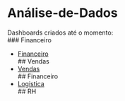 # Análise-de-Dados
<p align="left">
Dashboards criados até o momento: 
  <br> ### Financeiro
<ul>
  
<li><a href="https://app.powerbi.com/view?r=eyJrIjoiZWU3ZmRiNjMtODkzYy00YjUzLTlmMDctM2Y5ZjBmNTAxYmE0IiwidCI6Ijc5MmQzODgwLTIwZjItNDU5OS04MmExLTVjZjYzOWZkMTZkOSJ9&embedImagePlaceholder=true">Financeiro</a></li>  
  ## Vendas
<li><a href="https://app.powerbi.com/view?r=eyJrIjoiMjk0NzNkODktZGM2ZS00YzMzLWEyNDEtOTVkMTU0YzBjMjQ2IiwidCI6Ijc5MmQzODgwLTIwZjItNDU5OS04MmExLTVjZjYzOWZkMTZkOSJ9&embedImagePlaceholder=true">Vendas</a></li> 
  ## Financeiro
<li><a href="https://app.powerbi.com/view?r=eyJrIjoiNjgzNGJiNzktZjk3Ny00MzAyLTk2MWQtNzAyODRhMDc1YjYwIiwidCI6Ijc5MmQzODgwLTIwZjItNDU5OS04MmExLTVjZjYzOWZkMTZkOSJ9&embedImagePlaceholder=true">Logistica</a></li>  
  ## RH
</ul>
</p>
